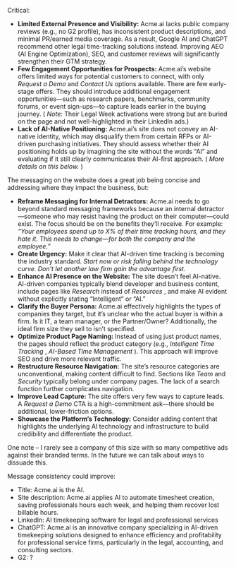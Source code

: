 Critical:

* **Limited External Presence and Visibility:** Acme.ai lacks public company reviews (e.g., no G2 profile), has inconsistent product descriptions, and minimal PR/earned media coverage. As a result, Google AI and ChatGPT recommend other legal time-tracking solutions instead. Improving AEO (AI Engine Optimization), SEO, and customer reviews will significantly strengthen their GTM strategy.  
* **Few Engagement Opportunities for Prospects:** Acme.ai’s website offers limited ways for potential customers to connect, with only *Request a Demo* and *Contact Us* options available. There are few early-stage offers. They should introduce additional engagement opportunities—such as research papers, benchmarks, community forums, or event sign-ups—to capture leads earlier in the buying journey. ( *Note:* Their Legal Week activations were strong but are buried on the page and not well-highlighted in their LinkedIn ads.)  
* **Lack of AI-Native Positioning:** Acme.ai’s site does not convey an AI-native identity, which may disqualify them from certain RFPs or AI-driven purchasing initiatives. They should assess whether their AI positioning holds up by imagining the site without the words “AI” and evaluating if it still clearly communicates their AI-first approach. ( *More details on this below.* )

 

The messaging on the website does a great job being concise and addressing where they impact the business, but:

* **Reframe Messaging for Internal Detractors:** Acme.ai needs to go beyond standard messaging frameworks because an internal detractor—someone who may resist having the product on their computer—could exist. The focus should be on the benefits they’ll receive. For example: *“Your employees spend up to X% of their time tracking hours, and they hate it. This needs to change—for both the company and the employee.”*  
* **Create Urgency:** Make it clear that AI-driven time tracking is becoming the industry standard. *Start now or risk falling behind the technology curve. Don’t let another law firm gain the advantage first.*  
* **Enhance AI Presence on the Website:** The site doesn’t feel AI-native. AI-driven companies typically blend developer and business content, include pages like *Research* instead of *Resources* , and make AI evident without explicitly stating “Intelligent” or “AI.”  
* **Clarify the Buyer Persona:** Acme.ai effectively highlights the types of companies they target, but it’s unclear who the actual buyer is within a firm. Is it IT, a team manager, or the Partner/Owner? Additionally, the ideal firm size they sell to isn’t specified.  
* **Optimize Product Page Naming:** Instead of using just product names, the pages should reflect the product category (e.g., *Intelligent Time Tracking* , *AI-Based Time Management* ). This approach will improve SEO and drive more relevant traffic.  
* **Restructure Resource Navigation:** The site’s resource categories are unconventional, making content difficult to find. Sections like *Team* and *Security* typically belong under company pages. The lack of a search function further complicates navigation.  
* **Improve Lead Capture:** The site offers very few ways to capture leads. A *Request a Demo* CTA is a high-commitment ask—there should be additional, lower-friction options.  
* **Showcase the Platform’s Technology:** Consider adding content that highlights the underlying AI technology and infrastructure to build credibility and differentiate the product.

One note – I rarely see a company of this size with so many competitive ads against their branded terms. In the future we can talk about ways to dissuade this. 

Message consistency could improve:

* Title: Acme.ai is the AI.  
* Site description: Acme.ai applies AI to automate timesheet creation, saving professionals hours each week, and helping them recover lost billable hours.  
* LinkedIn: AI timekeeping software for legal and professional services  
* ChatGPT: Acme.ai is an innovative company specializing in AI-driven timekeeping solutions designed to enhance efficiency and profitability for professional service firms, particularly in the legal, accounting, and consulting sectors.  
* G2: ?

